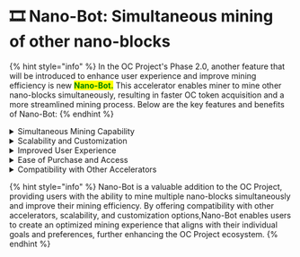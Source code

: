 # 🎞 Nano-Bot: Simultaneous mining of other nano-blocks

{% hint style="info" %}
In the OC Project's Phase 2.0, another feature that will be introduced to enhance user experience and improve mining efficiency is new <mark style="color:green;">**Nano-Bot.**</mark> This accelerator enables miner to mine other nano-blocks simultaneously, resulting in faster OC token acquisition and a more streamlined mining process. Below are the key features and benefits of Nano-Bot:
{% endhint %}

<details>

<summary>Simultaneous Mining Capability</summary>

Nano-Bot allows users to mine more than one nano-block at a single mining. This means that miners can significantly increase their mining efficiency and accumulate more OC tokens within a same period, making the overall mining experience more rewarding and efficient.

</details>

<details>

<summary>Scalability and Customization</summary>

The simultaneous mining feature of Nano-Bot is scalable, enabling users to mine multiple nano-blocks according to their preferences and investment capacity. By purchasing additional Nano-Bot, miners can further increase the number of nano-blocks they mine simultaneously, tailoring their mining experience to suit their specific requirements.

</details>

<details>

<summary>Improved User Experience</summary>

Ability to mine multiple nano-blocks simultaneously using Nano-Bot not only increases mining efficiency but also enhances the overall user experience. This feature encourages user engagement and fosters a sense of accomplishment, as miners can observe tangible results from their efforts in a shorter time frame.

</details>

<details>

<summary>Ease of Purchase and Access</summary>

Nano-Bot can be purchased using OC tokens, ensuring that users within the OC Project ecosystem have easy access to this feature. By acquiring OC tokens through mining or trading, miners can seamlessly invest in Nano-Bot to enhance their mining capabilities.

</details>

<details>

<summary>Compatibility with Other Accelerators</summary>

Nano-Bot can be used in combination with other accelerators available in Phase 2.0, such as RTC (continuous mining without "Start Mining" button) and Nano-Bot (simultaneous mining of other nano-blocks). This compatibility ensures that users can create a personalized mining experience that caters to their unique needs, maximizing their efficiency and productivity.

</details>

{% hint style="info" %}
Nano-Bot is a valuable addition to the OC Project, providing users with the ability to mine multiple nano-blocks simultaneously and improve their mining efficiency. By offering compatibility with other accelerators, scalability, and customization options,Nano-Bot enables users to create an optimized mining experience that aligns with their individual goals and preferences, further enhancing the OC Project ecosystem.
{% endhint %}
